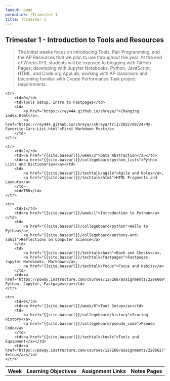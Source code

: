 ```yaml
---
layout: page
permalink: /Trimester 1
title: Trimester 1
---
```

## Trimester 1 - Introduction to Tools and Resources
> The initial weeks focus on introducing Tools, Pair Programming, and the AP Resources that we plan to use throughout the year. At the end of Weeks 0-3, students will be exposed to blogging with GitHub Pages; developing with Jupyter Notebooks, Python, JavaScript, HTML, and Code.org AppLab; working with AP classroom and becoming familiar with Create Performance Task project requirements.


<table>
    <tr>
     <th>Week</th>
     <th>Learning Objectives</th>
     <th>Assignment Links</th>
     <th>Notes Pages</th>
    </tr>
    
    <tr>
        <td>0</td>
        <td>Tools Setup, Intro to Fastpages</td>
        <td>
            <a href="https://rey444.github.io/shreya/">Changing index.html</a>,
            <a href="https://rey444.github.io/shreya//shreya/tri1/2022/08/24/My-Favorite-Cars-List.html">First Markdown Post</a>
        </td>
    </tr>

    <tr>
        <td>2</td>
        <td><a href="{{site.baseurl}}/week/2">Data Abstraction</a></td>
        <td><a href="{{site.baseurl}}/collegeboard/python_lists">Python Lists and Dictionaries</a></td>
        <td>
            <a href="{{site.baseurl}}/techtalk/agile">Agile and Roles</a>,
            <a href="{{site.baseurl}}/techtalk/html">HTML Fragments and Layouts</a>
        </td>
        <td>TBD</td>
    </tr>

    <tr>
        <td>1</td>
        <td><a href="{{site.baseurl}}/week/1">Introduction to Python</a></td>
        <td>
            <a href="{{site.baseurl}}/collegeboard/python">Hello to Python</a>,
            <a href="{{site.baseurl}}/collegeboard/anthony-and-sahil">Reflections on Computer Science</a>
        </td>
        <td>
            <a href="{{site.baseurl}}/techtalk/bash">Bash and Checks</a>,
            <a href="{{site.baseurl}}/techtalk/fastpages">Fastpages, Jupyter Notebooks, Markdown</a>,
            <a href="{{site.baseurl}}/techtalk/focus">Focus and Habits</a>     
        </td>
        <td><a href="https://poway.instructure.com/courses/127268/assignments/2296689">Intro Python, Jupyter, Fastpages</a></td>
    </tr>
    
    <tr>
        <td>0</td>
        <td><a href="{{site.baseurl}}/week/0">Tool Setup</a></td>
        <td>
            <a href="{{site.baseurl}}/collegeboard/history">Scoring History</a>,
            <a href="{{site.baseurl}}/collegeboard/pseudo_code">Pseudo Code</a>
        </td>
        <td><a href="{{site.baseurl}}/techtalk/tools">Tools and Equipment</a></td>
        <td><a href="https://poway.instructure.com/courses/127268/assignments/2206627">Tools Setup</a></td>
    </tr>
    
</table>